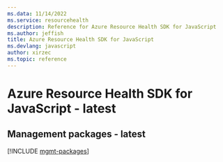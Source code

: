 ```yaml
---
ms.data: 11/14/2022
ms.service: resourcehealth
description: Reference for Azure Resource Health SDK for JavaScript
ms.author: jeffish
title: Azure Resource Health SDK for JavaScript
ms.devlang: javascript
author: xirzec
ms.topic: reference
---
```

# Azure Resource Health SDK for JavaScript - latest

## Management packages - latest
[!INCLUDE [mgmt-packages](resource-health-mgmt-index.md)]